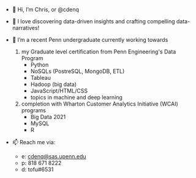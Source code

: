 - 👋 Hi, I’m Chris, or @cdenq
- 👀 I love discovering data-driven insights and crafting compelling data-narratives!

- 🌱 I’m a recent Penn undergraduate currently working towards
    1. my Graduate level certification from Penn Engineering's Data Program
        - Python
        - NoSQLs (PostreSQL, MongoDB, ETL)
        - Tableau
        - Hadoop (big data)
        - JavaScript/HTML/CSS
        - topics in machine and deep learning
    2. completion with Wharton Customer Analytics Initiative (WCAI) programs
        - Big Data 2021
        - MySQL
        - R

- 📫 Reach me via:
    - e: cdenq@sas.upenn.edu
    - p: 818 671 8222
    - d: tofu#6531
